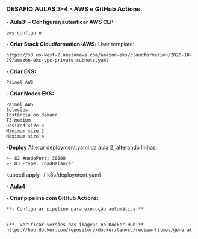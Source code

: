 ### **DESAFIO AULAS 3-4 - AWS e GitHub Actions.**

**- Aula3:**
**- Configurar/autenticar AWS CLI:**
```
aws configure
```
**- Criar Stack Cloudformation-AWS:**
Usar template:
```
https://s3.us-west-2.amazonaws.com/amazon-eks/cloudformation/2020-10-29/amazon-eks-vpc-private-subnets.yaml
```
**- Criar EKS:**
```
Painel AWS
```
**- Criar Nodes EKS:**
```
Painel AWS
Seleções:
Instância on demand
T3.medium
Desired size:3
Minimum size:2
Maximum size:4
```
**-Deploy**
Alterar deployment.yaml da aula 2, alterando linhas: 
```
>- 82 #nodePort: 30000
>- 83 -type: LoadBalancer
``` 
kubectl apply -f k8s/deployment.yaml

**- Aula4:**

**- Criar pipeline com GitHub Actions:**
```
**- Configurar pipeline para execução automática:**


>**- Verificar versões das imagens no Docker Hub:**
https://hub.docker.com/repository/docker/lanvsc/review-filmes/general